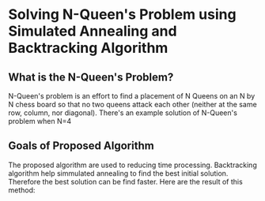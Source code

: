 # Solving N-Queen's Problem using Simulated Annealing and Backtracking Algorithm
## What is the N-Queen's Problem?
N-Queen's problem is an effort to find a placement of N Queens on an N by N chess board so that no two queens attack each other (neither at the same row, column, nor diagonal).
There's an example solution of N-Queen's problem when N=4

## Goals of Proposed Algorithm
The proposed algorithm are used to reducing time processing. Backtracking algorithm help simmulated annealing to find the best initial solution. Therefore the best solution can be find faster.
Here are the result of this method:
